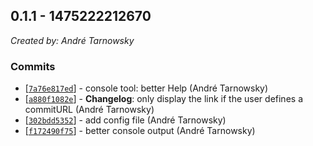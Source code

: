 ## 0.1.1 - 1475222212670

*Created by: André Tarnowsky*

### Commits
  - [[`7a76e817ed`](https://github.com/lotterfriends/build-helper/commits/7a76e817ed0b0e3b6143f0be1b0043d161e204f9)] - console tool: better Help (André Tarnowsky)
  - [[`a880f1082e`](https://github.com/lotterfriends/build-helper/commits/a880f1082e56445c352980c60f708121995b9b3c)] - **Changelog**: only display the link if the user defines a commitURL (André Tarnowsky)
  - [[`302bdd5352`](https://github.com/lotterfriends/build-helper/commits/302bdd5352f6800919c16b71c036ba04efa89747)] - add config file (André Tarnowsky)
  - [[`f172490f75`](https://github.com/lotterfriends/build-helper/commits/f172490f757b935d43cf9510cd99f05434f936a1)] - better console output (André Tarnowsky)

